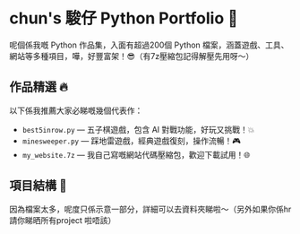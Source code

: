 # chun's 駿仔 Python Portfolio 🚀

呢個係我嘅 Python 作品集，入面有超過200個 Python 檔案，涵蓋遊戲、工具、網站等多種項目，嘩，好豐富架！😎（有7z壓縮包記得解壓先用呀～）

## 作品精選 🔥

以下係我推薦大家必睇嘅幾個代表作：

- `best5inrow.py` — 五子棋遊戲，包含 AI 對戰功能，好玩又挑戰！💥  
- `minesweeper.py` — 踩地雷遊戲，經典遊戲復刻，操作流暢！🎮  
- `my_website.7z` — 我自己寫嘅網站代碼壓縮包，歡迎下載試用！🌐  

## 項目結構 📂

因為檔案太多，呢度只係示意一部分，詳細可以去資料夾睇啦～（另外如果你係hr請你睇晒所有project 啦唔該）


